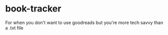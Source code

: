 # book-tracker
For when you don't want to use goodreads but you're more tech savvy than a .txt file
